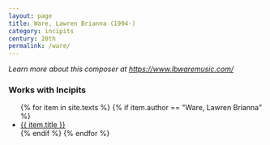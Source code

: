 ```yaml
---
layout: page
title: Ware, Lawren Brianna (1994-)
category: incipits
century: 20th
permalink: /ware/
---
```


*Learn more about this composer at <a href="https://www.lbwaremusic.com/" target="_blank">https://www.lbwaremusic.com/</a>*
<br/>

### Works with Incipits
<ul class="texts">
    {% for item in site.texts %}
      {% if item.author == "Ware, Lawren Brianna" %}
          <li class="text-title">
          <a href="{{ site.baseurl }}{{ item.url }}">
        {{ item.title }}
              </a>
    </li>
      {% endif %}
    {% endfor %}
</ul>
